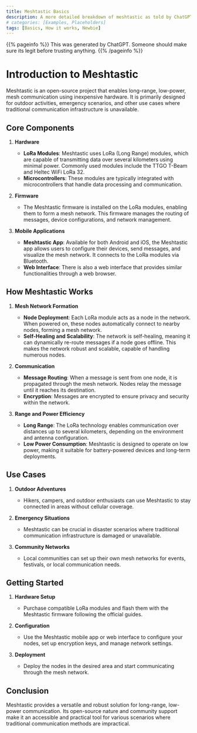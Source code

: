 ```yaml
---
title: Meshtastic Basics
description: A more detailed breakdown of meshtastic as told by ChatGPT
# categories: [Examples, Placeholders]
tags: [Basics, How it works, Newbie]
---
```


{{% pageinfo %}}
This was generated by ChatGPT. Someone should make sure its legit before trusting anything.
{{% /pageinfo %}}


# Introduction to Meshtastic

Meshtastic is an open-source project that enables long-range, low-power, mesh communication using inexpensive hardware. It is primarily designed for outdoor activities, emergency scenarios, and other use cases where traditional communication infrastructure is unavailable.

## Core Components

1. **Hardware**
   - **LoRa Modules**: Meshtastic uses LoRa (Long Range) modules, which are capable of transmitting data over several kilometers using minimal power. Commonly used modules include the TTGO T-Beam and Heltec WiFi LoRa 32.
   - **Microcontrollers**: These modules are typically integrated with microcontrollers that handle data processing and communication.

2. **Firmware**
   - The Meshtastic firmware is installed on the LoRa modules, enabling them to form a mesh network. This firmware manages the routing of messages, device configurations, and network management.

3. **Mobile Applications**
   - **Meshtastic App**: Available for both Android and iOS, the Meshtastic app allows users to configure their devices, send messages, and visualize the mesh network. It connects to the LoRa modules via Bluetooth.
   - **Web Interface**: There is also a web interface that provides similar functionalities through a web browser.

## How Meshtastic Works

1. **Mesh Network Formation**
   - **Node Deployment**: Each LoRa module acts as a node in the network. When powered on, these nodes automatically connect to nearby nodes, forming a mesh network.
   - **Self-Healing and Scalability**: The network is self-healing, meaning it can dynamically re-route messages if a node goes offline. This makes the network robust and scalable, capable of handling numerous nodes.

2. **Communication**
   - **Message Routing**: When a message is sent from one node, it is propagated through the mesh network. Nodes relay the message until it reaches its destination.
   - **Encryption**: Messages are encrypted to ensure privacy and security within the network.

3. **Range and Power Efficiency**
   - **Long Range**: The LoRa technology enables communication over distances up to several kilometers, depending on the environment and antenna configuration.
   - **Low Power Consumption**: Meshtastic is designed to operate on low power, making it suitable for battery-powered devices and long-term deployments.

## Use Cases

1. **Outdoor Adventures**
   - Hikers, campers, and outdoor enthusiasts can use Meshtastic to stay connected in areas without cellular coverage.

2. **Emergency Situations**
   - Meshtastic can be crucial in disaster scenarios where traditional communication infrastructure is damaged or unavailable.

3. **Community Networks**
   - Local communities can set up their own mesh networks for events, festivals, or local communication needs.

## Getting Started

1. **Hardware Setup**
   - Purchase compatible LoRa modules and flash them with the Meshtastic firmware following the official guides.

2. **Configuration**
   - Use the Meshtastic mobile app or web interface to configure your nodes, set up encryption keys, and manage network settings.

3. **Deployment**
   - Deploy the nodes in the desired area and start communicating through the mesh network.

## Conclusion

Meshtastic provides a versatile and robust solution for long-range, low-power communication. Its open-source nature and community support make it an accessible and practical tool for various scenarios where traditional communication methods are impractical.
